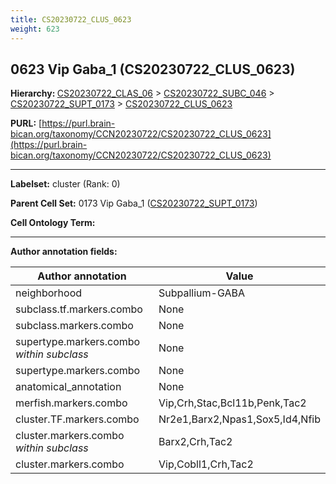 ```yaml
---
title: CS20230722_CLUS_0623
weight: 623
---
```

## 0623 Vip Gaba_1 (CS20230722_CLUS_0623)
<b>Hierarchy: </b>
[CS20230722_CLAS_06](../CS20230722_CLAS_06) >
[CS20230722_SUBC_046](../CS20230722_SUBC_046) >
[CS20230722_SUPT_0173](../CS20230722_SUPT_0173) >
[CS20230722_CLUS_0623](../CS20230722_CLUS_0623)

**PURL:** [https://purl.brain-bican.org/taxonomy/CCN20230722/CS20230722_CLUS_0623](https://purl.brain-bican.org/taxonomy/CCN20230722/CS20230722_CLUS_0623)

---


**Labelset:** cluster (Rank: 0)

**Parent Cell Set:** 0173 Vip Gaba_1 ([CS20230722_SUPT_0173](../CS20230722_SUPT_0173))



**Cell Ontology Term:** 

[MARKER GENES.]: #


---

[TRANSFERRED ANNOTATIONS.]: #


[AUTHOR ANNOTATION FIELDS.]: #


**Author annotation fields:**

| Author annotation | Value |
|-------------------|-------|
|neighborhood|Subpallium-GABA|
|subclass.tf.markers.combo|None|
|subclass.markers.combo|None|
|supertype.markers.combo _within subclass_|None|
|supertype.markers.combo|None|
|anatomical_annotation|None|
|merfish.markers.combo|Vip,Crh,Stac,Bcl11b,Penk,Tac2|
|cluster.TF.markers.combo|Nr2e1,Barx2,Npas1,Sox5,Id4,Nfib|
|cluster.markers.combo _within subclass_|Barx2,Crh,Tac2|
|cluster.markers.combo|Vip,Cobll1,Crh,Tac2|
